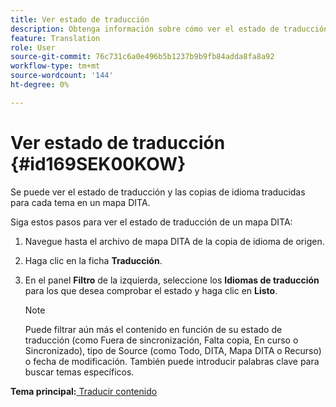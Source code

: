 ```yaml
---
title: Ver estado de traducción
description: Obtenga información sobre cómo ver el estado de traducción y las copias de idioma traducidas para cada tema en un mapa DITA en AEM Guides.
feature: Translation
role: User
source-git-commit: 76c731c6a0e496b5b1237b9b9fb84adda8fa8a92
workflow-type: tm+mt
source-wordcount: '144'
ht-degree: 0%

---
```


# Ver estado de traducción {#id169SEK00KOW}

Se puede ver el estado de traducción y las copias de idioma traducidas para cada tema en un mapa DITA.

Siga estos pasos para ver el estado de traducción de un mapa DITA:

1. Navegue hasta el archivo de mapa DITA de la copia de idioma de origen.
1. Haga clic en la ficha **Traducción**.
1. En el panel **Filtro** de la izquierda, seleccione los **Idiomas de traducción** para los que desea comprobar el estado y haga clic en **Listo**.

   >[!NOTE]
   >
   > Puede filtrar aún más el contenido en función de su estado de traducción \(como Fuera de sincronización, Falta copia, En curso o Sincronizado\), tipo de Source \(como Todo, DITA, Mapa DITA o Recurso\) o fecha de modificación. También puede introducir palabras clave para buscar temas específicos.

**Tema principal:**[ Traducir contenido](translation.md)
